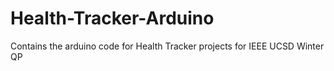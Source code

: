 # Health-Tracker-Arduino
Contains the arduino code for Health Tracker projects for IEEE UCSD Winter QP
